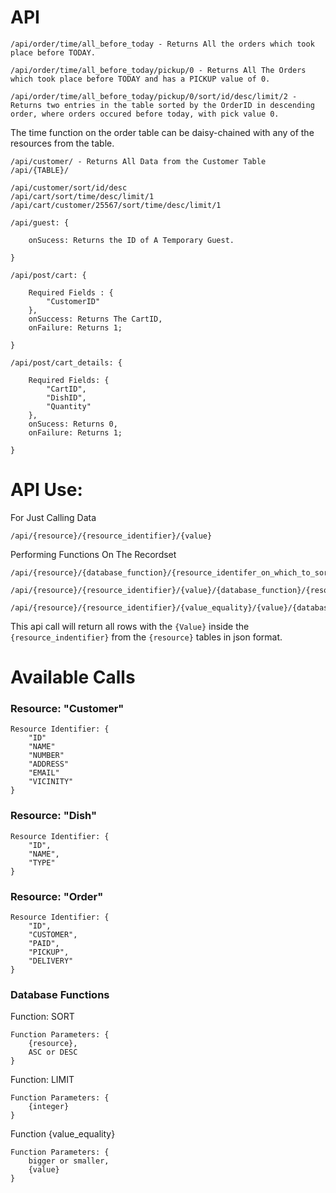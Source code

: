 # API

```
/api/order/time/all_before_today - Returns All the orders which took place before TODAY.

/api/order/time/all_before_today/pickup/0 - Returns All The Orders which took place before TODAY and has a PICKUP value of 0.

/api/order/time/all_before_today/pickup/0/sort/id/desc/limit/2 - Returns two entries in the table sorted by the OrderID in descending order, where orders occured before today, with pick value 0.
```

The time function on the order table can be daisy-chained with any of the resources from the table.

```
/api/customer/ - Returns All Data from the Customer Table
/api/{TABLE}/ 
```
```
/api/customer/sort/id/desc
/api/cart/sort/time/desc/limit/1
/api/cart/customer/25567/sort/time/desc/limit/1
```
```
/api/guest: {

    onSucess: Returns the ID of A Temporary Guest.

}
```
```
/api/post/cart: {

    Required Fields : {
        "CustomerID"
    },
    onSuccess: Returns The CartID,
    onFailure: Returns 1;

}
```
```
/api/post/cart_details: {

    Required Fields: {
        "CartID",
        "DishID",
        "Quantity"
    },
    onSucess: Returns 0,
    onFailure: Returns 1;

}
```

# API Use:

For Just Calling Data
```
/api/{resource}/{resource_identifier}/{value}
```

Performing Functions On The Recordset
```
/api/{resource}/{database_function}/{resource_identifer_on_which_to_sort}/{sort_by}

/api/{resource}/{resource_identifier}/{value}/{database_function}/{resource_identifer_on_which_to_sort}/{sort_by}

/api/{resource}/{resource_identifier}/{value_equality}/{value}/{database_function}/{resource_identifer_on_which_to_sort}/{sort_by}
```

This api call will return all rows with the `{Value}` inside the `{resource_indentifier}` from the `{resource}` tables in json format.

# Available Calls

### Resource: "Customer"
```
Resource Identifier: {
    "ID"
    "NAME"
    "NUMBER"
    "ADDRESS"
    "EMAIL"
    "VICINITY"
}
```
### Resource: "Dish" 
```
Resource Identifier: {
    "ID",
	"NAME",
	"TYPE"
}
```
### Resource: "Order"
```
Resource Identifier: {
    "ID",
    "CUSTOMER",
    "PAID",
    "PICKUP",
    "DELIVERY"
}
```

### Database Functions

Function: SORT

```
Function Parameters: {
    {resource},
    ASC or DESC
}
```

Function: LIMIT

```
Function Parameters: {
    {integer}
}
```

Function {value_equality}

```
Function Parameters: {
    bigger or smaller,
    {value}
}
```
